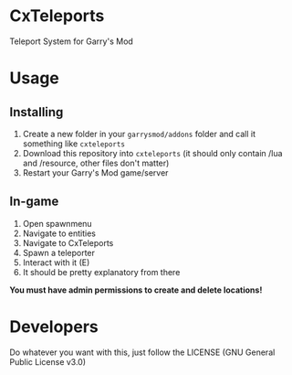 # CxTeleports
 Teleport System for Garry's Mod

# Usage

## Installing
1. Create a new folder in your `garrysmod/addons` folder and call it something like `cxteleports`
2. Download this repository into `cxteleports` (it should only contain /lua and /resource, other files don't matter)
3. Restart your Garry's Mod game/server

## In-game
1. Open spawnmenu
2. Navigate to entities
3. Navigate to CxTeleports
4. Spawn a teleporter
5. Interact with it (E)
6. It should be pretty explanatory from there

**You must have admin permissions to create and delete locations!**

# Developers
Do whatever you want with this, just follow the LICENSE (GNU General Public License v3.0)
